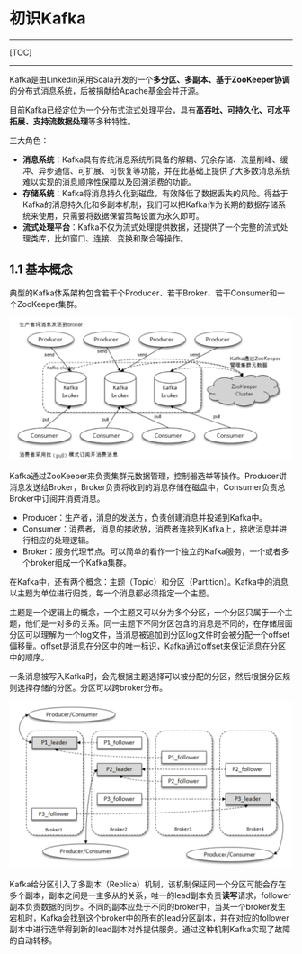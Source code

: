 # 初识Kafka

-----

[TOC]

-----

Kafka是由Linkedin采用Scala开发的一个**多分区、多副本、基于ZooKeeper协调**的分布式消息系统，后被捐献给Apache基金会并开源。

目前Kafka已经定位为一个分布式流式处理平台，具有**高吞吐、可持久化、可水平拓展、支持流数据处理**等多种特性。

三大角色：

- **消息系统**：Kafka具有传统消息系统所具备的解耦、冗余存储、流量削峰、缓冲、异步通信、可扩展、可恢复等功能，并在此基础上提供了大多数消息系统难以实现的消息顺序性保障以及回溯消费的功能。
- **存储系统**：Kafka将消息持久化到磁盘，有效降低了数据丢失的风险。得益于Kafka的消息持久化和多副本机制，我们可以把Kafka作为长期的数据存储系统来使用，只需要将数据保留策略设置为永久即可。
- **流式处理平台**：Kafka不仅为流式处理提供数据，还提供了一个完整的流式处理类库，比如窗口、连接、变换和聚合等操作。

## 1.1 基本概念

典型的Kafka体系架构包含若干个Producer、若干Broker、若干Consumer和一个ZooKeeper集群。

![Kafka体系结构](../../../resource/3.middleware/6.kafka/1.png)

Kafka通过ZooKeeper来负责集群元数据管理，控制器选举等操作。Producer讲消息发送给Broker，Broker负责将收到的消息存储在磁盘中，Consumer负责总Broker中订阅并消费消息。

- Producer：生产者，消息的发送方，负责创建消息并投递到Kafka中。
- Consumer：消费者，消息的接收放，消费者连接到Kafka上，接收消息并进行相应的处理逻辑。
- Broker：服务代理节点。可以简单的看作一个独立的Kafka服务，一个或者多个broker组成一个Kafka集群。

在Kafka中，还有两个概念：主题（Topic）和分区（Partition）。Kafka中的消息以主题为单位进行归类，每一个消息都必须指定一个主题。

主题是一个逻辑上的概念，一个主题又可以分为多个分区，一个分区只属于一个主题，他们是一对多的关系。同一主题下不同分区包含的消息是不同的，在存储层面分区可以理解为一个log文件，当消息被追加到分区log文件时会被分配一个offset偏移量。offset是消息在分区中的唯一标识，Kafka通过offset来保证消息在分区中的顺序。

一条消息被写入Kafka时，会先根据主题选择可以被分配的分区，然后根据分区规则选择存储的分区。分区可以跨broker分布。

![Kafka多副本机制](../../../resource/3.middleware/6.kafka/2.png)

Kafka给分区引入了多副本（Replica）机制，该机制保证同一个分区可能会存在多个副本，副本之间是一主多从的关系，唯一的lead副本负责**读写**请求，follower副本负责数据的同步。不同的副本应处于不同的broker中，当某一个broker发生宕机时，Kafka会找到这个broker中的所有的lead分区副本，并在对应的follower副本中进行选举得到新的lead副本对外提供服务。通过这种机制Kafka实现了故障的自动转移。
